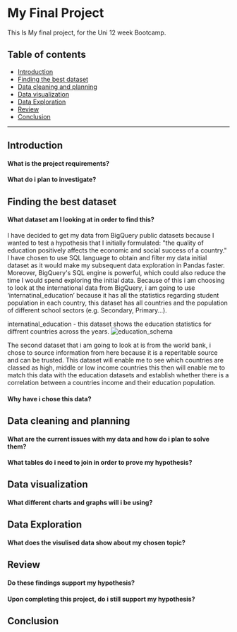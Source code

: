 # My Final Project
This Is My final project, for the Uni 12 week Bootcamp.

## Table of contents
- [Introduction](#Introduction)
- [Finding the best dataset](#Finding-the-best-dataset)
- [Data cleaning and planning](#Data-cleaning-and-planning)
- [Data visualization](#Data-visualization)
- [Data Exploration](#Data-Exploration)
- [Review](#Review)
- [Conclusion](#Conclusion)

---
## Introduction
#### What is the project requirements?	
#### What do i plan to investigate?	
## Finding the best dataset	
#### What dataset am I looking at in order to find this?	
I have decided to get my data from BigQuery public datasets because I wanted to test a hypothesis that I initially formulated: "the quality of education positively affects the economic and social success of a country." I have chosen to use SQL language to obtain and filter my data initial dataset as it would make my subsequent data exploration in Pandas faster. Moreover, BigQuery's SQL engine is powerful, which could also reduce the time I would spend exploring the initial data.
Because of this i am choosing to look at the international data from BigQuery, i am going to use ‘internatinal_education’ because it has all the statistics regarding student population in each country, this dataset has all countries and the population of different school sectors (e.g. Secondary, Primary…). 


internatinal_education - this dataset shows the education statistics for diffrent countries across the years. 
![education_schema](Education_schema.png)

The second dataset that i am going to look at is from the world bank, i chose to source information from here because it is a reperitable source and can be trusted. This dataset will enable me to see which countries are classed as high, middle or low income countries this then will enable me to match this data with the education datasets and establish whether there is a correlation between a countries income and their education population. 

#### Why have i chose this data?	
## Data cleaning and planning	
#### What are the current issues with my data and how do i plan to solve them?	
#### What tables do i need to join in order to prove my hypothesis?	
## Data visualization	
#### What different charts and graphs will i be using?	
## Data Exploration
#### What does the visulised data show about my chosen topic?	
## Review	
#### Do these findings support my hypothesis?	
#### Upon completing this project, do i still support my hypothesis?	
## Conclusion
